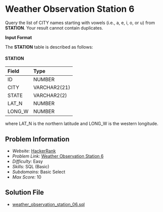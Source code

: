 # Weather Observation Station 6

Query the list of CITY names starting with vowels (i.e., a, e, i, o, or u) from **STATION**. Your result cannot contain duplicates.

**Input Format**

The **STATION** table is described as follows:

#### STATION

| Field     | Type          |
|:----------|:--------------|
| ID        | NUMBER        |
| CITY      | VARCHAR2(21)  |
| STATE     | VARCHAR2(2)   |
| LAT_N     | NUMBER        |
| LONG_W    | NUMBER        |

where LAT_N is the northern latitude and LONG_W is the western longitude.

## Problem Information

- *Website:* [HackerRank](https://www.hackerrank.com/)
- *Problem Link:* [Weather Observation Station 6](https://www.hackerrank.com/challenges/weather-observation-station-6/problem)
- *Difficulty:* Easy
- *Skills:* SQL (Basic)
- *Subdomains:* Basic Select
- *Max Score:* 10

## Solution File

- [weather_observation_station_06.sql]()